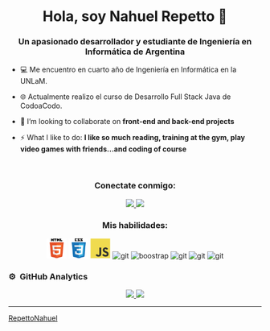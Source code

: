 <!--TITULO-->
<div align="center">
  <h1 align="center">Hola, soy Nahuel Repetto 👋</h1>  
</div>

<!--Sobre Mi-->
<h3 align="center">Un apasionado desarrollador y estudiante de Ingeniería en Informática de Argentina</h3>

- 💻 Me encuentro en cuarto año de Ingeniería en Informática en la UNLaM.

- 🌐 Actualmente realizo el curso de Desarrollo Full Stack Java de CodoaCodo.

- 👯 I’m looking to collaborate on **front-end and back-end projects**

- ⚡ What I like to do: **I like so much reading, training at the gym, play video games with friends...and coding of course**

<br>
<!--Contacto-->
<h3 align="center">Conectate conmigo:</h3>
<div align="center">
  <a href="https://www.linkedin.com/in/nahuel-repetto" target="_blank"> 
    <img src="https://img.shields.io/badge/LinkedIn-0077B5?style=for-the-badge&logo=linkedin&logoColor=white">
  </a>  
  <a href="mailto:repettonahuelbautista@gmail.com">
    <img src="https://img.shields.io/badge/Gmail-D14836?style=for-the-badge&logo=gmail&logoColor=white">
  </a>
</div>

<!--habilidades-->
<h3 align="center">Mis habilidades:</h3>
<p align="center"> 
  <img src="https://raw.githubusercontent.com/devicons/devicon/master/icons/html5/html5-original-wordmark.svg" alt="html5" width="40" height="40"/> 
  <img src="https://raw.githubusercontent.com/devicons/devicon/master/icons/css3/css3-original-wordmark.svg" alt="css3" width="40" height="40"/> 
  <img src="https://raw.githubusercontent.com/devicons/devicon/master/icons/javascript/javascript-original.svg" alt="javascript" width="40" height="40"/> 
  <img src="https://www.vectorlogo.zone/logos/git-scm/git-scm-icon.svg" alt="git" width="40" height="40"/> 
  <img src="https://getbootstrap.com/docs/5.3/assets/brand/bootstrap-logo-shadow.png" alt="boostrap" width="40" height="40"/>
  <img src="https://static-00.iconduck.com/assets.00/node-js-icon-454x512-nztofx17.png" alt="git" width="40" height="40"/> 
  <img src="https://www.vectorlogo.zone/logos/java/java-icon.svg" alt="git" width="40" height="40"/> 
  <img src="https://www.vectorlogo.zone/logos/mysql/mysql-icon.svg" alt="git" width="40" height="40"/> 
</p>

### ⚙️ &nbsp;GitHub Analytics

<p align="center">
<a href="https://github.com/ArisGuimera">
  <img height="180em" src="https://github-readme-stats-eight-theta.vercel.app/api?username=RepettoNahuel&show_icons=true&theme=algolia&include_all_commits=true&count_private=true"/>
  <img height="180em" src="https://github-readme-stats-eight-theta.vercel.app/api/top-langs/?username=RepettoNahuel&layout=compact&langs_count=8&theme=algolia"/>
</a>
</p>

------
[RepettoNahuel](https://github.com/RepettoNahuel)
